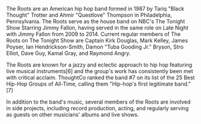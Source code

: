 The Roots are an American hip hop band formed in 1987 by Tariq "Black Thought" Trotter and Ahmir "Questlove" Thompson in Philadelphia, Pennsylvania. The Roots serve as the house band on NBC's The Tonight Show Starring Jimmy Fallon, having served in the same role on Late Night with Jimmy Fallon from 2009 to 2014. Current regular members of The Roots on The Tonight Show are Captain Kirk Douglas, Mark Kelley, James Poyser, Ian Hendrickson-Smith, Damon "Tuba Gooding Jr." Bryson, Stro Elliot, Dave Guy, Kamal Gray, and Raymond Angry.

The Roots are known for a jazzy and eclectic approach to hip hop featuring live musical instruments[6] and the group's work has consistently been met with critical acclaim. ThoughtCo ranked the band #7 on its list of the 25 Best Hip-Hop Groups of All-Time, calling them "Hip-hop's first legitimate band."[7]

In addition to the band's music, several members of the Roots are involved in side projects, including record production, acting, and regularly serving as guests on other musicians' albums and live shows.